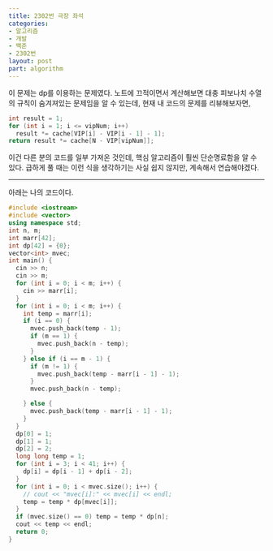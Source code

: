 ```yaml
---
title: 2302번 극장 좌석
categories:
- 알고리즘
- 개발
- 백준
- 2302번
layout: post
part: algorithm
---
```


이 문제는 dp를 이용하는 문제였다. 노트에 끄적이면서 계산해보면 대충 피보나치 수열의 규칙이 숨겨져있는 문제임을 알 수 있는데, 현재 내 코드의 문제를 리뷰해보자면, 

```c++
int result = 1;
for (int i = 1; i <= vipNum; i++)
  result *= cache[VIP[i] - VIP[i - 1] - 1]; 
return result *= cache[N - VIP[vipNum]];
```

이건 다른 분의 코드를 일부 가져온 것인데, 핵심 알고리즘이 훨씬 단순명료함을 알 수 있다. 급하게 풀 때는 이런 식을 생각하기는 사실 쉽지 않지만, 계속해서 연습해야겠다.

---

아래는 나의 코드이다.

```c++
#include <iostream>
#include <vector>
using namespace std;
int n, m;
int marr[42];
int dp[42] = {0};
vector<int> mvec;
int main() {
  cin >> n;
  cin >> m;
  for (int i = 0; i < m; i++) {
    cin >> marr[i];
  }
  for (int i = 0; i < m; i++) {
    int temp = marr[i];
    if (i == 0) {
      mvec.push_back(temp - 1);
      if (m == 1) {
        mvec.push_back(n - temp);
      }
    } else if (i == m - 1) {
      if (m != 1) {
        mvec.push_back(temp - marr[i - 1] - 1);
      }
      mvec.push_back(n - temp);

    } else {
      mvec.push_back(temp - marr[i - 1] - 1);
    }
  }
  dp[0] = 1;
  dp[1] = 1;
  dp[2] = 2;
  long long temp = 1;
  for (int i = 3; i < 41; i++) {
    dp[i] = dp[i - 1] + dp[i - 2];
  }
  for (int i = 0; i < mvec.size(); i++) {
    // cout << "mvec[i]:" << mvec[i] << endl;
    temp = temp * dp[mvec[i]];
  }
  if (mvec.size() == 0) temp = temp * dp[n];
  cout << temp << endl;
  return 0;
}
```
